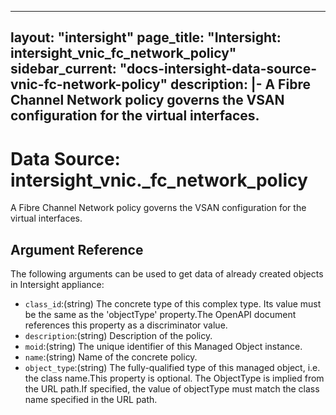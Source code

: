 
---
layout: "intersight"
page_title: "Intersight: intersight_vnic_fc_network_policy"
sidebar_current: "docs-intersight-data-source-vnic-fc-network-policy"
description: |-
A Fibre Channel Network policy governs the VSAN configuration for the virtual interfaces.
---

# Data Source: intersight_vnic._fc_network_policy
A Fibre Channel Network policy governs the VSAN configuration for the virtual interfaces.
## Argument Reference
The following arguments can be used to get data of already created objects in Intersight appliance:
* `class_id`:(string) The concrete type of this complex type. Its value must be the same as the 'objectType' property.The OpenAPI document references this property as a discriminator value. 
* `description`:(string) Description of the policy. 
* `moid`:(string) The unique identifier of this Managed Object instance. 
* `name`:(string) Name of the concrete policy. 
* `object_type`:(string) The fully-qualified type of this managed object, i.e. the class name.This property is optional. The ObjectType is implied from the URL path.If specified, the value of objectType must match the class name specified in the URL path. 
